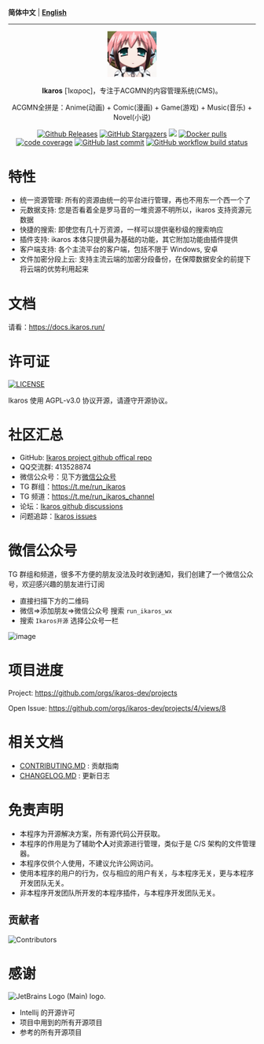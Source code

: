 **简体中文** | **[English](README-EN.MD)**
<hr />
<p align="center">
    <a href="#" target="_blank">
        <img width="100" src="assets/logo.png" alt="Ikaros logo" />
    </a>
</p>

<p align="center"><b>Ikaros</b> [Ίκαρος]，专注于ACGMN的内容管理系统(CMS)。</p>

<p align="center">ACGMN全拼是：Anime(动画) + Comic(漫画) + Game(游戏) + Music(音乐) + Novel(小说)</p>

<p align="center">
<a href="https://github.com/ikaros-dev/ikaros/releases"><img alt="Github Releases" src="https://img.shields.io/github/v/release/ikaros-dev/ikaros?include_prereleases&style=flat-square" /></a>
<a href="https://github.com/ikaros-dev/ikaros/stargazers"><img alt="GitHub Stargazers" src="https://img.shields.io/github/stars/ikaros-dev/ikaros.svg?style=flat-square&label=Stars&logo=github" /></a>
<a href="https://github.com/ikaros-dev/ikaros/issues"><img src="https://img.shields.io/github/issues/ikaros-dev/ikaros?color=blue&style=flat-square"/></a>
<a href="https://hub.docker.com/r/ikarosrun/ikaros"><img alt="Docker pulls" src="https://img.shields.io/docker/pulls/liguohaocn/ikaros?style=flat-square" /></a>
<a href="https://app.codecov.io/github/ikaros-dev/ikaros"><img alt="code coverage" src="https://img.shields.io/codecov/c/github/ikaros-dev/ikaros/master?style=flat-square" /></a>
<a href="https://github.com/ikaros-dev/ikaros/commits"><img alt="GitHub last commit" src="https://img.shields.io/github/last-commit/ikaros-dev/ikaros.svg?style=flat-square" /></a>
<a href="https://github.com/ikaros-dev/ikaros/actions"><img alt="GitHub workflow build status" src="https://img.shields.io/github/actions/workflow/status/ikaros-dev/ikaros/ikaros-server-ci.yml?branch=master&style=flat-square" /></a>
<br />
</p>

# 特性

- 统一资源管理: 所有的资源由统一的平台进行管理，再也不用东一个西一个了
- 元数据支持: 您是否看着全是罗马音的一堆资源不明所以，ikaros 支持资源元数据
- 快捷的搜索: 即使您有几十万资源，一样可以提供毫秒级的搜索响应
- 插件支持: ikaros 本体只提供最为基础的功能，其它附加功能由插件提供
- 客户端支持: 各个主流平台的客户端，包括不限于 Windows, 安卓
- 文件加密分段上云: 支持主流云端的加密分段备份，在保障数据安全的前提下将云端的优势利用起来

# 文档

请看：https://docs.ikaros.run/

# 许可证

<a href="https://github.com/ikaros-dev/ikaros/blob/master/LICENSE"><img alt="LICENSE" src="https://img.shields.io/github/license/ikaros-dev/ikaros?style=flat-square" /></a>

Ikaros 使用 AGPL-v3.0 协议开源，请遵守开源协议。


# 社区汇总

- GitHub: [Ikaros project github offical repo](https://github.com/ikaros-dev/ikaros)
- QQ交流群: 413528874
- 微信公众号：见下方[微信公众号](#微信公众号)
- TG 群组：https://t.me/run_ikaros
- TG 频道：https://t.me/run_ikaros_channel
- 论坛：[Ikaros github discussions](https://github.com/orgs/ikaros-dev/discussions)
- 问题追踪：[Ikaros issues](https://github.com/ikaros-dev/ikaros/issues)

# 微信公众号

TG 群组和频道，很多不方便的朋友没法及时收到通知，我们创建了一个微信公众号，欢迎感兴趣的朋友进行订阅

- 直接扫描下方的二维码
- 微信=>添加朋友=>微信公众号 搜索 `run_ikaros_wx`
- 搜索 `Ikaros开源` 选择公众号一栏

![image](https://user-images.githubusercontent.com/46225881/205643915-e41b46a3-b094-4e50-8458-9417139add7a.png)

# 项目进度

Project: https://github.com/orgs/ikaros-dev/projects

Open Issue: https://github.com/orgs/ikaros-dev/projects/4/views/8

# 相关文档

- [CONTRIBUTING.MD](CONTRIBUTING.MD) : 贡献指南
- [CHANGELOG.MD](CHANGELOG.MD) : 更新日志

# 免责声明

- 本程序为开源解决方案，所有源代码公开获取。
- 本程序的作用是为了辅助**个人**对资源进行管理，类似于是 C/S 架构的文件管理器。
- 本程序仅供个人使用，不建议允许公网访问。
- 使用本程序的用户的行为，仅与相应的用户有关，与本程序无关，更与本程序开发团队无关。
- 非本程序开发团队所开发的本程序插件，与本程序开发团队无关。

## 贡献者

![Contributors](https://contrib.nn.ci/api?repo=ikaros-dev/ikaros&repo=ikaros-dev/docs&repo=ikaros-dev/app)

# 感谢

<img width=100 src="https://resources.jetbrains.com/storage/products/company/brand/logos/jb_beam.png" alt="JetBrains Logo (Main) logo.">

- Intellij 的开源许可
- 项目中用到的所有开源项目
- 参考的所有开源项目

